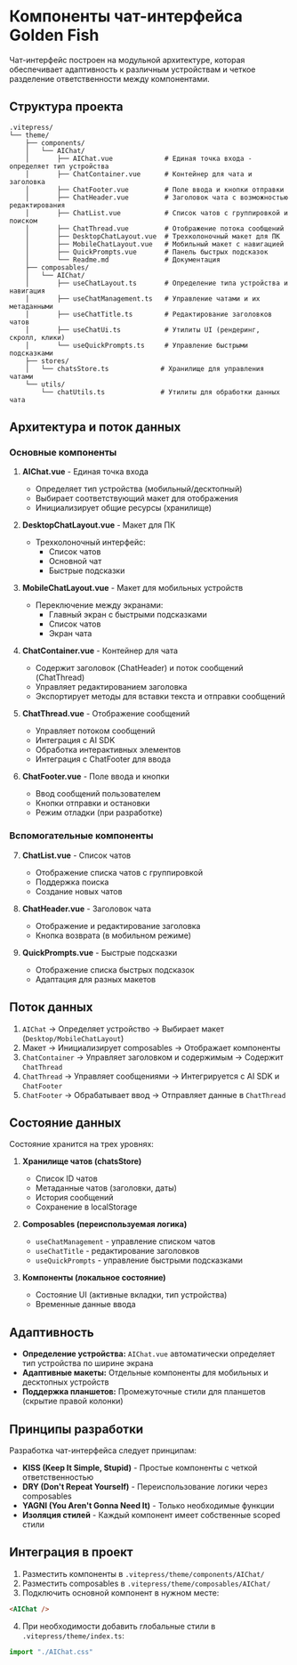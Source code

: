 # Компоненты чат-интерфейса Golden Fish

Чат-интерфейс построен на модульной архитектуре, которая обеспечивает адаптивность к различным устройствам и четкое разделение ответственности между компонентами.

## Структура проекта

```
.vitepress/
└── theme/
    ├── components/
    │   └── AIChat/
    │       ├── AIChat.vue             # Единая точка входа - определяет тип устройства
    │       ├── ChatContainer.vue      # Контейнер для чата и заголовка
    │       ├── ChatFooter.vue         # Поле ввода и кнопки отправки
    │       ├── ChatHeader.vue         # Заголовок чата с возможностью редактирования
    │       ├── ChatList.vue           # Список чатов с группировкой и поиском
    │       ├── ChatThread.vue         # Отображение потока сообщений
    │       ├── DesktopChatLayout.vue  # Трехколоночный макет для ПК
    │       ├── MobileChatLayout.vue   # Мобильный макет с навигацией
    │       ├── QuickPrompts.vue       # Панель быстрых подсказок
    │       └── Readme.md              # Документация
    ├── composables/
    │   └── AIChat/
    │       ├── useChatLayout.ts       # Определение типа устройства и навигация
    │       ├── useChatManagement.ts   # Управление чатами и их метаданными
    │       ├── useChatTitle.ts        # Редактирование заголовков чатов
    │       ├── useChatUi.ts           # Утилиты UI (рендеринг, скролл, клики)
    │       └── useQuickPrompts.ts     # Управление быстрыми подсказками
    ├── stores/
    │   └── chatsStore.ts             # Хранилище для управления чатами
    └── utils/
        └── chatUtils.ts              # Утилиты для обработки данных чата
```

## Архитектура и поток данных

### Основные компоненты

1. **AIChat.vue** - Единая точка входа
   - Определяет тип устройства (мобильный/десктопный)
   - Выбирает соответствующий макет для отображения
   - Инициализирует общие ресурсы (хранилище)

2. **DesktopChatLayout.vue** - Макет для ПК
   - Трехколоночный интерфейс:
     - Список чатов
     - Основной чат
     - Быстрые подсказки

3. **MobileChatLayout.vue** - Макет для мобильных устройств
   - Переключение между экранами:
     - Главный экран с быстрыми подсказками
     - Список чатов
     - Экран чата

4. **ChatContainer.vue** - Контейнер для чата
   - Содержит заголовок (ChatHeader) и поток сообщений (ChatThread)
   - Управляет редактированием заголовка
   - Экспортирует методы для вставки текста и отправки сообщений

5. **ChatThread.vue** - Отображение сообщений
   - Управляет потоком сообщений
   - Интеграция с AI SDK
   - Обработка интерактивных элементов
   - Интеграция с ChatFooter для ввода

6. **ChatFooter.vue** - Поле ввода и кнопки
   - Ввод сообщений пользователем
   - Кнопки отправки и остановки
   - Режим отладки (при разработке)

### Вспомогательные компоненты

7. **ChatList.vue** - Список чатов
   - Отображение списка чатов с группировкой
   - Поддержка поиска
   - Создание новых чатов

8. **ChatHeader.vue** - Заголовок чата
   - Отображение и редактирование заголовка
   - Кнопка возврата (в мобильном режиме)

9. **QuickPrompts.vue** - Быстрые подсказки
   - Отображение списка быстрых подсказок
   - Адаптация для разных макетов

## Поток данных

1. `AIChat` → Определяет устройство → Выбирает макет (`Desktop/MobileChatLayout`)
2. Макет → Инициализирует composables → Отображает компоненты
3. `ChatContainer` → Управляет заголовком и содержимым → Содержит `ChatThread`
4. `ChatThread` → Управляет сообщениями → Интегрируется с AI SDK и `ChatFooter`
5. `ChatFooter` → Обрабатывает ввод → Отправляет данные в `ChatThread`

## Состояние данных

Состояние хранится на трех уровнях:

1. **Хранилище чатов (chatsStore)**
   - Список ID чатов
   - Метаданные чатов (заголовки, даты)
   - История сообщений
   - Сохранение в localStorage

2. **Composables (переиспользуемая логика)**
   - `useChatManagement` - управление списком чатов
   - `useChatTitle` - редактирование заголовков
   - `useQuickPrompts` - управление быстрыми подсказками

3. **Компоненты (локальное состояние)**
   - Состояние UI (активные вкладки, тип устройства)
   - Временные данные ввода

## Адаптивность

- **Определение устройства:** `AIChat.vue` автоматически определяет тип устройства по ширине экрана
- **Адаптивные макеты:** Отдельные компоненты для мобильных и десктопных устройств
- **Поддержка планшетов:** Промежуточные стили для планшетов (скрытие правой колонки)

## Принципы разработки

Разработка чат-интерфейса следует принципам:

- **KISS (Keep It Simple, Stupid)** - Простые компоненты с четкой ответственностью
- **DRY (Don't Repeat Yourself)** - Переиспользование логики через composables
- **YAGNI (You Aren't Gonna Need It)** - Только необходимые функции
- **Изоляция стилей** - Каждый компонент имеет собственные scoped стили

## Интеграция в проект

1. Разместить компоненты в `.vitepress/theme/components/AIChat/`
2. Разместить composables в `.vitepress/theme/composables/AIChat/`
3. Подключить основной компонент в нужном месте:

```html
<AIChat />
```

4. При необходимости добавить глобальные стили в `.vitepress/theme/index.ts`:

```typescript
import "./AIChat.css"
```
